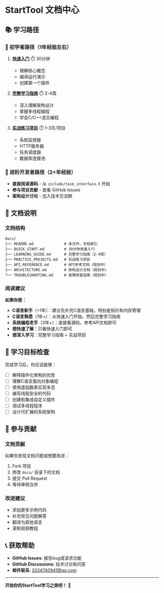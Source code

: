 # StartTool 文档中心

## 📚 学习路径

### 🔰 初学者路径（1年经验左右）

1. **[快速入门](QUICK_START.md)** ⏱️ 30分钟
   - 理解核心概念
   - 编译运行演示
   - 创建第一个插件

2. **[完整学习指南](LEARNING_GUIDE.md)** ⏱️ 2-4周
   - 深入理解架构设计
   - 掌握多线程编程
   - 学会C/C++混合编程

3. **[实战练习项目](PRACTICE_PROJECTS.md)** ⏱️ 1-3天/项目
   - 系统监控器
   - HTTP服务器
   - 任务调度器
   - 数据库连接池

### 🚀 进阶开发者路径（2+年经验）

- **直接阅读源码** - 从 `include/task_interface.h` 开始
- **参与项目贡献** - 查看 GitHub Issues
- **架构设计讨论** - 加入技术交流群

## 📖 文档说明

### 文档结构

```
docs/
├── README.md              # 本文件，文档索引
├── QUICK_START.md         # 30分钟快速入门
├── LEARNING_GUIDE.md      # 完整学习指南（2-4周）
├── PRACTICE_PROJECTS.md   # 实战练习项目
├── API_REFERENCE.md       # API参考文档（规划中）
├── ARCHITECTURE.md        # 架构设计文档（规划中）
└── TROUBLESHOOTING.md     # 故障排查指南（规划中）
```

### 阅读建议

**如果你是：**

- **C语言新手**（<1年）：建议先补充C语言基础，特别是指针和内存管理
- **C语言熟悉**（1年+）：从快速入门开始，然后完整学习指南
- **系统编程老手**（3年+）：直接看源码，参考API文档即可
- **想快速了解**：只看快速入门即可
- **想深入学习**：完整学习指南 + 实战项目

## 🎯 学习目标检查

完成学习后，你应该能够：

- [ ] 解释插件化架构的优势
- [ ] 理解C语言面向对象编程
- [ ] 使用虚函数表实现多态
- [ ] 编写线程安全的代码
- [ ] 创建和集成自定义插件
- [ ] 调试多线程程序
- [ ] 设计可扩展的系统架构

## 🤝 参与贡献

### 文档贡献

如果你发现文档问题或想要改进：

1. Fork 项目
2. 修改 `docs/` 目录下的文档
3. 提交 Pull Request
4. 等待审核合并

### 改进建议

- 添加更多示例代码
- 补充常见问题解答
- 翻译为其他语言
- 录制视频教程

## 📞 获取帮助

- **GitHub Issues**: 报告bug或请求功能
- **GitHub Discussions**: 技术讨论和问答
- **邮件联系**: <2024740941@qq.com>

---

**开始你的StartTool学习之旅吧！** 🚀
